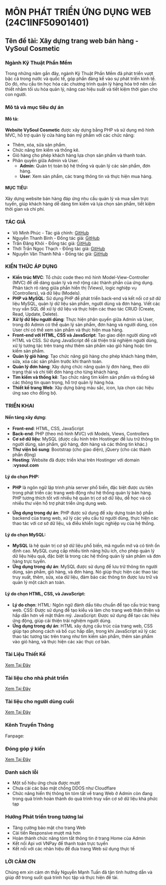 
# MÔN PHÁT TRIỂN ỨNG DỤNG WEB (24C1INF50901401)

## Tên đề tài: Xây dựng trang web bán hàng - VySoul Cosmetic

### Ngành Kỹ Thuật Phần Mềm

Trong những năm gần đây, ngành Kỹ Thuật Phần Mềm đã phát triển vượt bậc cả trong nước và quốc tế, góp phần đáng kể vào sự phát triển kinh tế. Do đó, nhu cầu tin học hóa các chương trình quản lý hàng hóa trở nên cần thiết nhằm tối ưu hóa quản lý, nâng cao hiệu suất và tiết kiệm thời gian cho con người.

### Mô tả và mục tiêu dự án

#### Mô tả:
**Website VySoul Cosmetic** được xây dựng bằng PHP và sử dụng mô hình MVC, hỗ trợ quản lý cửa hàng bán mỹ phẩm với các chức năng:
- Thêm, xóa, sửa sản phẩm.
- Chức năng tìm kiếm và thống kê.
- Giỏ hàng cho phép khách hàng lựa chọn sản phẩm và thanh toán.
- Phân quyền giữa Admin và User.
  - **Admin**: Quản trị toàn bộ hệ thống và quản lý các sản phẩm, đơn hàng.
  - **User**: Xem sản phẩm, các trang thông tin và thực hiện mua hàng.

#### MỤC TIÊU:
Xây dựng website bán hàng đáp ứng nhu cầu quản lý và mua sắm trực tuyến, giúp khách hàng dễ dàng tìm kiếm và lựa chọn sản phẩm, tiết kiệm thời gian và chi phí.

### TÁC GIẢ

- Võ Minh Phúc - Tác giả chính: [GitHub](https://github.com/phuclemon)
- Nguyễn Thanh Bình - Đồng tác giả: [GitHub](https://github.com/thanhbinhtest)
- Trần Đăng Khôi - Đồng tác giả: [GitHub](https://github.com/Trandangkhoihp193)
- Thới Trần Ngọc Thạch - Đồng tác giả: [GitHub](https://github.com/ngocthach041104)
- Nguyễn Văn Thanh Nhã - Đồng tác giả: [GitHub](https://github.com/nhavan248)


### KIẾN THỨC ÁP DỤNG

- **Kiến trúc MVC**: Tổ chức code theo mô hình Model-View-Controller (MVC) để dễ dàng quản lý và mở rộng các thành phần của ứng dụng. Phân tách rõ ràng giữa phần hiển thị (Views), logic nghiệp vụ (Controllers), và dữ liệu (Models).
- **PHP và MySQL**: Sử dụng PHP để phát triển back-end và kết nối cơ sở dữ liệu MySQL, quản lý dữ liệu sản phẩm, người dùng và đơn hàng. Viết các truy vấn SQL để xử lý dữ liệu và thực hiện các thao tác CRUD (Create, Read, Update, Delete).
- **Xử lý dữ liệu người dùng**: Thực hiện phân quyền giữa Admin và User, trong đó Admin có thể quản lý sản phẩm, đơn hàng và người dùng, còn User chỉ có thể xem sản phẩm và thực hiện mua hàng.
- **Front-end với HTML, CSS và JavaScript**: Tạo giao diện người dùng với HTML và CSS. Sử dụng JavaScript để cải thiện trải nghiệm người dùng, xử lý tương tác trên trang như thêm sản phẩm vào giỏ hàng hoặc tìm kiếm sản phẩm.
- **Quản lý giỏ hàng**: Tạo chức năng giỏ hàng cho phép khách hàng thêm, sửa, xóa các sản phẩm trước khi thanh toán.
- **Quản lý đơn hàng**: Xây dựng chức năng quản lý đơn hàng, theo dõi trạng thái và chi tiết đơn hàng cho từng khách hàng.
- **Tìm kiếm và thống kê**: Tạo chức năng tìm kiếm sản phẩm và thống kê các thông tin quan trọng, hỗ trợ quản lý hàng hóa.
- **Thiết kế trang Web**: Xây dựng bảng màu sắc, icon, lựa chọn các hiệu ứng sao cho đồng bộ.

### TRIỂN KHAI

#### Nền tảng xây dựng:

- **Front-end**: HTML, CSS, JavaScript
- **Back-end**: PHP (theo mô hình MVC) với Models, Views, Controllers
- **Cơ sở dữ liệu**: MySQL (được cấu hình trên Hostinger để lưu trữ thông tin người dùng, sản phẩm, giỏ hàng, đơn hàng và các thông tin khác.)
- **Thư viện bổ sung**: Bootstrap (cho giao diện), jQuery (cho các thành phần động)
- **Hosting**: Website đã được triển khai trên Hostinger với domain **:vysoul.com**


#### Lý do chọn PHP:

- **PHP** là ngôn ngữ lập trình phía server phổ biến, đặc biệt được ưu tiên trong phát triển các trang web động như hệ thống quản lý bán hàng. PHP tương thích tốt với nhiều hệ quản trị cơ sở dữ liệu, dễ học và có nhiều thư viện hỗ trợ phát triển ứng dụng web.

- **Ứng dụng trong dự án**: PHP được sử dụng để xây dựng toàn bộ phần backend của trang web, xử lý các yêu cầu từ người dùng, thực hiện các thao tác với cơ sở dữ liệu, và điều khiển logic nghiệp vụ của hệ thống.
#### Lý do chọn MySQL:

- **MySQL** là hệ quản trị cơ sở dữ liệu phổ biến, mã nguồn mở và có tính ổn định cao. MySQL cung cấp nhiều tính năng hữu ích, cho phép quản lý dữ liệu hiệu quả, đặc biệt là trong các hệ thống quản lý sản phẩm và đơn hàng trực tuyến.
- **Ứng dụng trong dự án**: MySQL được sử dụng để lưu trữ thông tin người dùng, sản phẩm, giỏ hàng, và đơn hàng. Nó giúp thực hiện các thao tác truy xuất, thêm, sửa, xóa dữ liệu, đảm bảo các thông tin được lưu trữ và quản lý một cách an toàn.
#### Lý do chọn HTML, CSS, và JavaScript:

- **Lý do chọn**:
    HTML: Ngôn ngữ đánh dấu tiêu chuẩn để tạo cấu trúc trang web.
    CSS: Được sử dụng để tạo kiểu và làm cho trang web thân thiện và hấp dẫn hơn về mặt thẩm mỹ.
    JavaScript: Được sử dụng để tạo các hiệu ứng động, giúp cải thiện trải nghiệm người dùng.
- **Ứng dụng trong dự án**: HTML xây dựng cấu trúc của trang web, CSS giúp tạo phong cách và bố cục hấp dẫn, trong khi JavaScript xử lý các thao tác tương tác trên trang như tìm kiếm sản phẩm, thêm sản phẩm vào giỏ hàng, và thực hiện các xác thực cơ bản.



### Tài Liệu Thiết Kế

[Xem Tại Đây](#)

### Tài liệu cho nhà phát triển

[Xem Tại Đây](#)

### Tài liệu cho người dùng cuối

[Xem Tại Đây](#)

### Kênh Truyền Thông

Fanpage: [](#)

### Đóng góp ý kiến

[Xem Tại Đây](#)

### Danh sách lỗi

- Một số hiệu ứng chưa được mượt
- Chưa cài các bảo mật chống DDOS như Cloudflare
- Chức năng hiển thị thông tin tóm tắt về trang Web ở Admin còn đang trong quá trình hoàn thành do quá trình truy vấn cơ sở dữ liệu khá phức tạp

### Hướng Phát triển trong tương lai
- Tăng cường bảo mật cho trang Web
- Cải tiến Responsive mượt mà hơn
- Hoàn thành chức năng tóm tắt thông tin ở trang Home của Admin
- Kết nối Api vơi VNPay để thanh toán trực tuyến
- Kết nối với các nhãn hiệu để đưa trang Web sử dụng thực tế

### LỜI CẢM ƠN

Chúng em xin cảm ơn thầy Nguyễn Mạnh Tuấn đã tận tình hướng dẫn và giúp đỡ trong suốt quá trình học tập và thực hiện đề tài.

